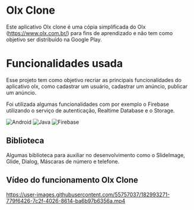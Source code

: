 # Olx Clone

Este aplicativo Olx clone é uma cópia simplificada do Olx (https://www.olx.com.br/) para fins de aprendizado e não tem como objetivo ser distribuído na Google Play.

# Funcionalidades usada

Esse projeto tem como objetivo recriar as principais funcionalidades do aplicativo olx, 
como cadastrar um usuário, cadastrar um anúncio, publicar um anúncio.

Foi utilizada algumas funcionalidades com por exemplo o Firebase utilizando o serviço de autenticação, Realtime Database e o Storage.

![Android](https://img.shields.io/badge/Android-3DDC84?style=for-the-badge&logo=android&logoColor=white)
![Java](https://img.shields.io/badge/Java-ED8B00?style=for-the-badge&logo=java&logoColor=white)
![Firebase](https://img.shields.io/badge/Firebase-039BE5?style=for-the-badge&logo=Firebase&logoColor=white)

## Biblioteca
Algumas biblioteca para auxiliar no desenvolvimento como o SlideImage, Glide, Dialog, Máscaras de número e telefone.

## Vídeo do funcionamento Olx Clone

https://user-images.githubusercontent.com/55757037/182993271-779f6426-7c2f-4026-8614-ba6b97b6356a.mp4

